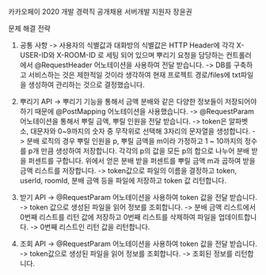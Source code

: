 
카카오페이 2020 개발 경력직 공개채용 서버개발
			지원자 장윤권
						
						
문제 해결 전략

1. 공통 사항
	-> 사용자의 식별값과 대화방의 식별값은 HTTP Header에 각각 X-USER-ID와 X-ROOM-ID 로 세팅 되어 있으며 뿌리기 요청을 담당하는 컨트롤러에서
		@RequestHeader 어노테이션을 사용하여 전달 받습니다.
	-> DB를 구축하고 서비스하는 것은 제한적일 것이라 생각하여 현재 프로젝트 경로/files에  txt파일을 생성하여 관리하는 것으로 결정했습니다.
		
2. 뿌리기 API
	-> 뿌리기 기능을 통해서 금액 분배와 같은 다양한 정보들이 저장되어야 하기 때문에 @PostMapping 어노테이션을 사용했습니다.
	-> @RequestParam 어노테이션을 통해서 뿌릴 금액, 뿌릴 인원을 전달 받습니다.
	-> token은 알파벳 소, 대문자와 0~9까지의 숫자 중 무작위로 선택해 3자리의 문자열을 생성합니다.
	-> 분배 로직의 경우 뿌릴 인원을 p, 뿌릴 금액을 m이라 가정하고 1 ~ 10까지의 정수를 p개 만큼 생성하여 저장합니다.
		  각각의 p의 값을 모든 p의 합으로 나누어 분배 받을 퍼센트를 구합니다.
		  위에서 얻은 분배 받을 퍼센트를 뿌릴 금액 m과 곱하여 받을 금액 리스트를 저장합니다.
	-> token값으로 파일의 이름을 결정하고 token, userId, roomId, 분배 금액 등을 파일에 저장하고 token 값 리턴합니다.
	
3. 받기 API
	-> @RequestParam 어노테이션을 사용하여 token 값을 전달 받습니다.
	-> token 값으로 생성된 파일을 읽어 정보를 조회합니다.
	-> 분배 금액 리스트에서 0번째 리스트를 리턴 값에 저장하고 0번째 리스트를 삭제하여 파일을 업데이트합니다.
	-> 0번째 리스트인 리턴 값을 리턴합니다.
	
4. 조회 API
	-> @RequestParam 어노테이션을 사용하여 token 값을 전달 받습니다.
	-> token값으로 생성된 파일을 읽어 정보를 조회합니다.
	-> 조회된 정보를 리턴합니다.
